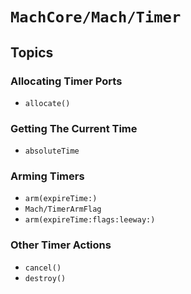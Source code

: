 # ``MachCore/Mach/Timer``

## Topics

### Allocating Timer Ports

- ``allocate()``

### Getting The Current Time

- ``absoluteTime``

### Arming Timers

- ``arm(expireTime:)``
- ``Mach/TimerArmFlag``
- ``arm(expireTime:flags:leeway:)``

### Other Timer Actions

- ``cancel()``
- ``destroy()``